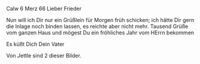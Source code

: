  Calw 6 Merz 66
Lieber Frieder

Nun will ich Dir nur ein Grüßlein für Morgen früh schicken; ich hätte Dir gern die Inlage noch binden lassen, es reichte aber nicht mehr. 
Tausend Grüße vom ganzen Haus und mögest Du ein fröhliches Jahr vom HErrn bekommen

 Es küßt Dich
 Dein Vater

Von Jettle sind 2 dieser Bilder.
